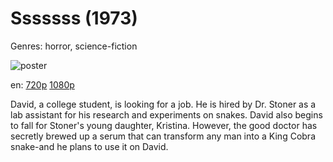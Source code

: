 # Sssssss (1973)

Genres: horror, science-fiction

![poster](http://image.tmdb.org/t/p/w500/aaNnSCBzPsPjg3z7nHVTuMtPU7A.jpg)

en:
  [720p](magnet:?xt=urn:btih:427A10C72F05EB85E53BD8489D47D2824F7E779E&tr=udp://glotorrents.pw:6969/announce&tr=udp://tracker.opentrackr.org:1337/announce&tr=udp://torrent.gresille.org:80/announce&tr=udp://tracker.openbittorrent.com:80&tr=udp://tracker.coppersurfer.tk:6969&tr=udp://tracker.leechers-paradise.org:6969&tr=udp://p4p.arenabg.ch:1337&tr=udp://tracker.internetwarriors.net:1337)
  [1080p](magnet:?xt=urn:btih:41A221966098D71320AEE2248FD48199A0956897&tr=udp://glotorrents.pw:6969/announce&tr=udp://tracker.opentrackr.org:1337/announce&tr=udp://torrent.gresille.org:80/announce&tr=udp://tracker.openbittorrent.com:80&tr=udp://tracker.coppersurfer.tk:6969&tr=udp://tracker.leechers-paradise.org:6969&tr=udp://p4p.arenabg.ch:1337&tr=udp://tracker.internetwarriors.net:1337)
  


David, a college student, is looking for a job. He is hired by Dr. Stoner as a lab assistant for his research and experiments on snakes. David also begins to fall for Stoner's young daughter, Kristina. However, the good doctor has secretly brewed up a serum that can transform any man into a King Cobra snake-and he plans to use it on David.